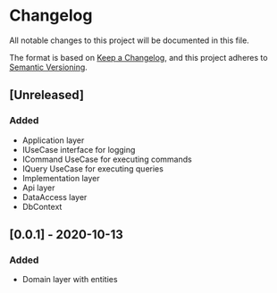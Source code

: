 # Changelog
All notable changes to this project will be documented in this file.

The format is based on [Keep a Changelog](https://keepachangelog.com/en/1.0.0/),
and this project adheres to [Semantic Versioning](https://semver.org/spec/v2.0.0.html).

## [Unreleased]
### Added
- Application layer
- IUseCase interface for logging
- ICommand UseCase for executing commands
- IQuery UseCase for executing queries
- Implementation layer
- Api layer
- DataAccess layer
- DbContext 

## [0.0.1] - 2020-10-13
### Added
- Domain layer with entities

